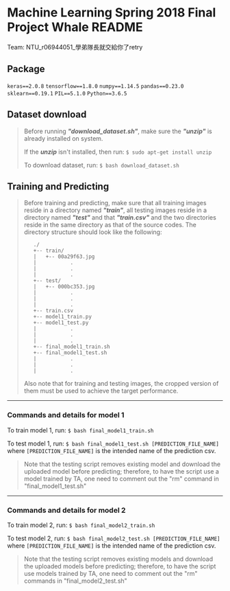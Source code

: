 # Machine Learning Spring 2018 Final Project Whale README
Team: NTU_r06944051_學弟隊長就交給你了retry

## Package
`keras==2.0.8`
`tensorflow==1.8.0`
`numpy==1.14.5`
`pandas==0.23.0`
`sklearn==0.19.1`
`PIL==5.1.0`
`Python==3.6.5`

## Dataset download

>Before running <b><i>"download_dataset.sh"</i></b>, make sure the <b><i>"unzip"</i></b> is already installed on system.
>
>If the <b><i>unzip</i></b> isn't installed, then run:
`$ sudo apt-get install unzip` 
> 
> To download dataset, run:
`$ bash download_dataset.sh`

## Training and Predicting
> Before training and predicting, make sure that all training images reside in a directory named <b><i>"train"</i></b>, all testing images reside in a directory named <b><i>"test"</i></b> and that <b><i>"train.csv"</i></b> and the two directories reside in the same directory as that of the source codes.
> The directory structure should look like the following:
> 
> ```
>    ./
>    +-- train/
>    |   +-- 00a29f63.jpg
>    |           .
>    |           .
>    |           .
>    +-- test/
>    |   +-- 000bc353.jpg
>    |           .
>    |           .
>    |           .
>    +-- train.csv
>    +-- model1_train.py
>    +-- model1_test.py
>    |           .
>    |           .
>    |           .
>    +-- final_model1_train.sh
>    +-- final_model1_test.sh
>    |           .
>    |           .
>    |           .
> ```
> Also note that for training and testing images, the cropped version of them must be used to achieve the target performance.
---
### Commands and details for model 1 
To train model 1, run:
`$ bash final_model1_train.sh`
 
To test model 1, run:
`$ bash final_model1_test.sh [PREDICTION_FILE_NAME]`
where `[PREDICTION_FILE_NAME]` is the intended name of the prediction csv.
> Note that the testing script removes existing model and download the uploaded model before predicting; therefore, to have the script use a model trained by TA, one need to comment out the "rm" command in "final_model1_test.sh"
---
### Commands and details for model 2
To train model 2, run:
`$ bash final_model2_train.sh`

To test model 2, run:
`$ bash final_model2_test.sh [PREDICTION_FILE_NAME]`
where `[PREDICTION_FILE_NAME]` is the intended name of the prediction csv.
> Note that the testing script removes existing models and download the uploaded models before predicting; therefore, to have the script use models trained by TA, one need to comment out the "rm" commands in "final_model2_test.sh"
